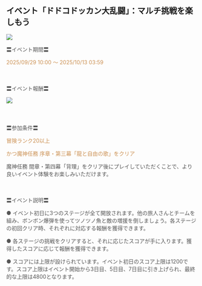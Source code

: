 ## イベント「ドドコドッカン大乱闘」：マルチ挑戦を楽しもう
<img src="https://sdk.hoyoverse.com/upload/ann/2025/08/28/19358449fb90f8bebb646d538f59120e_6625583204072684196_transformed.png">
<p style="white-space: pre-wrap;"><span style="color:rgba(85,85,85,1)">〓イベント期間〓</span></p><p style="white-space: pre-wrap; text-align: left;"><span style="color:rgba(204,146,85,1)"><t class="t_lc" contenteditable="false">2025/09/29 10:00</t> ～ <t class="t_lc" contenteditable="false">2025/10/13 03:59</t></span></p><p style="white-space: pre-wrap; min-height: 1.5em; text-align: left;"></p><p style="white-space: pre-wrap; text-align: left;"><span style="color:rgba(85,85,85,1)">〓イベント報酬〓</span></p><p style="white-space: pre-wrap; min-height: 1.5em; text-align: left;"><img src="https://sdk.hoyoverse.com/upload/ann/2025/08/13/9d6909c15bf270716105d66e0b5b5cdb_5339850605198566623_transformed.png" href="" style="vertical-align:middle;"></p><p style="white-space: pre-wrap; min-height: 1.5em;"></p><p style="white-space: pre-wrap; text-align: left;"><span style="color:rgba(85,85,85,1)">〓参加条件〓</span></p><p style="white-space: pre-wrap; text-align: left;"><span style="color:rgba(204,146,85,1)">冒険ランク20以上</span></p><p style="white-space: pre-wrap; text-align: left;"><span style="color:rgba(204,146,85,1)">かつ魔神任務 序章・第三幕「龍と自由の歌」をクリア</span></p><p style="white-space: pre-wrap; text-align: left;"><span style="color:rgba(85,85,85,1)">魔神任務 間章・第四幕「背理」をクリア後にプレイしていただくことで、より良いイベント体験をお楽しみいただけます。</span></p><p style="white-space: pre-wrap; min-height: 1.5em; text-align: left;"></p><p style="white-space: pre-wrap; text-align: left;"><span style="color:rgba(85,85,85,1)">〓イベント説明〓</span></p><p style="white-space: pre-wrap; text-align: left;"><span style="color:rgba(85,85,85,1)">● イベント初日に3つのステージが全て開放されます。他の旅人さんとチームを組み、ボンボン爆弾を使ってツノツノ魚と敵の増援を倒しましょう。各ステージの初回クリア時、それぞれに対応する報酬を獲得できます。</span></p><p style="white-space: pre-wrap; text-align: left;"><span style="color:rgba(85,85,85,1)">● 各ステージの挑戦をクリアすると、それに応じたスコアが手に入ります。獲得したスコアに応じて報酬を獲得できます。</span></p><p style="white-space: pre-wrap; text-align: left;"><span style="color:rgba(85,85,85,1)">● スコアには上限が設けられています。イベント初日のスコア上限は1200です。スコア上限はイベント開始から3日目、5日目、7日目に引き上げられ、最終的な上限は4800となります。</span></p>
